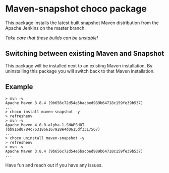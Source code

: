 # Maven-snapshot choco package

This package installs the latest built snapshot Maven distribution from the Apache Jenkins on the master branch. 
	
*Take care that these builds can be unstable!*
	
## Switching between existing Maven and Snapshot
This package will be installed next to an existing Maven installation. By uninstalling this package you will switch back to that Maven installation.

## Example

```
> mvn -v
Apache Maven 3.8.4 (9b656c72d54e5bacbed989b64718c159fe39b537)
...
> choco install maven-snapshot -y
> refreshenv
> mvn -v
Apache Maven 4.0.0-alpha-1-SNAPSHOT (bb916d0784c7631866167928e4d0615df3317567)
...
> choco uninstall maven-snapshot -y
> refreshenv
> mvn -v
Apache Maven 3.8.4 (9b656c72d54e5bacbed989b64718c159fe39b537)
...
```
	  
Have fun and reach out if you have any issues.
